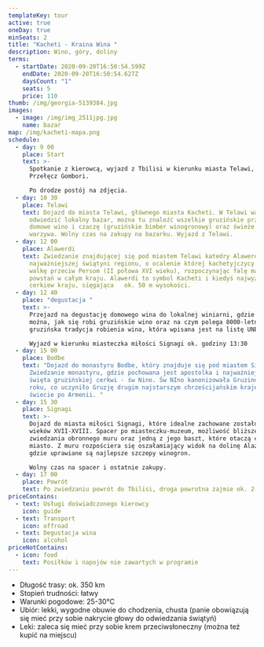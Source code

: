 ```yaml
---
templateKey: tour
active: true
oneDay: true
minSeats: 2
title: "Kacheti - Kraina Wina "
description: Wino, góry, doliny
terms:
  - startDate: 2020-09-20T16:50:54.599Z
    endDate: 2020-09-20T16:50:54.627Z
    daysCount: "1"
    seats: 5
    price: 110
thumb: /img/georgia-5139384.jpg
images:
  - image: /img/img_2511jpg.jpg
    name: bazar
map: /img/kacheti-mapa.png
schedule:
  - day: 9 00
    place: Start
    text: >-
      Spotkanie z kierowcą, wyjazd z Tbilisi w kierunku miasta Telawi, przez
      Przełęcz Gombori. 

      Po drodze postój na zdjęcia. 
  - day: 10 30
    place: Telawi
    text: Dojazd do miasta Telawi, głównego miasta Kacheti. W Telawi warto jest
      odwiedzić lokalny bazar, można tu znaleźć wszelkie gruzińskie przyprawy,
      domowe wino i czaczę (gruzińskie bimber winogronowy) oraz świeże owoce i
      warzywa. Wolny czas na zakupy na bazarku. Wyjazd z Telawi.
  - day: 12 00
    place: Alawerdi
    text: Zwiedzanie znajdującej się pod miastem Telawi katedry Alawerdi (XII w.),
      najważniejszej świątyni regionu, o ocalenie której kachetyjczycy podjęli
      walkę przeciw Persom (II połowa XVI wieku), rozpoczynając falę masowych
      powstań w całym kraju. Alawerdi to symbol Kacheti i kiedyś najwyższa
      cerkiew kraju, sięgająca   ok. 50 m wysokości.
  - day: 12 40
    place: "degustacja "
    text: >-
      Przejazd na degustację domowego wina do lokalnej winiarni, gdzie zobaczyć
      można, jak się robi gruzińskie wino oraz na czym polega 8000-letnia
      gruzińska tradycja robienia wina, która wpisana jest na listę UNESCO. 

      Wyjazd w kierunku miasteczka miłości Signagi ok. godziny 13:30
  - day: 15 00
    place: Bodbe
    text: "Dojazd do monastyru Bodbe, który znajduje się pod miastem Signagi.
      Zwiedzanie monastyru, gdzie pochowana jest apostolka i najważniejsza
      święta gruzińskiej cerkwi - św Nino. Św NIno kanonizowała Gruzinów w 337
      roku, co uczyniło Gruzję drugim najstarszym chrześcijańskim krajem na
      świecie po Armenii. "
  - day: 15 30
    place: Signagi
    text: >-
      Dojazd do miasta miłości Signagi, które idealne zachowane zostało od
      wieków XVII-XVIII. Spacer po miasteczku-muzeum, możliwość bliższego
      zwiedzania obronnego muru oraz jedną z jego baszt, które otaczą całe
      miasto. Z muru rozpościera się oszałamiający widok na dolinę Alazanską,
      gdzie uprawiane są najlepsze szczepy winogron. 

      Wolny czas na spacer i ostatnie zakupy.
  - day: 17 00
    place: Powrót
    text: Po zwiedzaniu powrót do Tbilisi, droga powrotna zajmie ok. 2-2,5 godzin.
priceContains:
  - text: Usługi doświadczonego kierowcy
    icon: guide
  - text: Transport
    icon: offroad
  - text: Degustacja wina
    icon: alcohol
priceNotContains:
  - icon: food
    text: Posiłków i napojów nie zawartych w programie
---
```

* Długość trasy: ok. 350 km
* Stopień trudności: łatwy
* Warunki pogodowe: 25-30°C
* Ubiór: lekki, wygodne obuwie do chodzenia, chusta (panie obowiązują się mieć przy sobie nakrycie głowy do odwiedzania świątyń)
* Leki: zaleca się mieć przy sobie krem przeciwsłoneczny (można też kupić na miejscu)